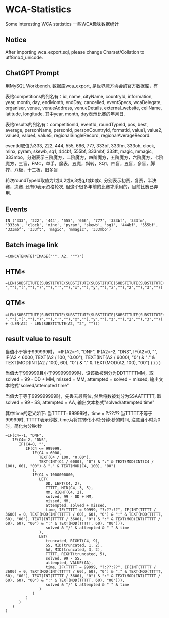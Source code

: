# WCA-Statistics
Some interesting WCA statistics 一些WCA趣味数据统计

## Notice
After importing wca_export.sql, please change Charset/Collation to utf8mb4_unicode.

## ChatGPT Prompt
用MySQL Workbench. 数据库wca_export, 是世界魔方协会的官方数据库，有

表格competitions的列名有：id, name, cityName, countryId, information, year, month, day, endMonth, endDay, cancelled, eventSpecs, wcaDelegate, organiser, venue, venueAddress, venueDetails, external_website, cellName, latitude, longitude. 其中year, month, day表示比赛的年月日.

表格results的列名有：competitionId, eventId, roundTypeId, pos, best, average, personName, personId, personCountryId, formatId, value1, value2, value3, value4, value5, regionalSingleRecord, regionalAverageRecord.

eventId取值为333, 222, 444, 555, 666, 777, 333bf, 333fm, 333oh, clock, minx, pyram, skewb, sq1, 444bf, 555bf, 333mbf, 333ft, magic, mmagic, 333mbo，分别表示三阶魔方，二阶魔方，四阶魔方，五阶魔方，六阶魔方，七阶魔方，三盲，FMC，单手，魔表，五魔，斜转，SQ1，四盲，五盲，多盲，脚拧，八板，十二板，旧多盲

轮次roundTypeId取值为1或d,2或e,3或g,f或b或c, 分别表示初赛，复赛，半决赛，决赛. 还有0表示资格轮次, 但这个很多年前的比赛才采用的，目前比赛已弃用.

## Events
```
IN ('333', '222', '444', '555', '666', '777', '333bf', '333fm', '333oh', 'clock', 'minx', 'pyram', 'skewb', 'sq1', '444bf', '555bf', '333mbf', '333ft', 'magic', 'mmagic', '333mbo')
```

## Batch image link
```
=CONCATENATE("IMAGE(""", A2, """)")
```

## HTM*
```excel
=LEN(SUBSTITUTE(SUBSTITUTE(SUBSTITUTE(SUBSTITUTE(SUBSTITUTE(SUBSTITUTE(SUBSTITUTE(SUBSTITUTE(SUBSTITUTE(A2," ",""),"(",""),")",""),"'",""),"x",""),"y",""),"z",""),"2",""),"3",""))
```

## QTM*
```excel
=LEN(SUBSTITUTE(SUBSTITUTE(SUBSTITUTE(SUBSTITUTE(SUBSTITUTE(SUBSTITUTE(SUBSTITUTE(SUBSTITUTE(SUBSTITUTE(A2," ",""),"(",""),")",""),"'",""),"x",""),"y",""),"z",""),"2",""),"3","")) + (LEN(A2) - LEN(SUBSTITUTE(A2, "2", "")))
```

## result value to result
当值小于等于999999时，
=IF(A2=-1, "DNF",
   IF(A2=-2, "DNS",
      IF(A2=0, "",
         IF(A2 < 6000, 
            TEXT(A2 / 100, "0.00"), 
            TEXT(INT(A2 / 6000), "0") & ":" & TEXT(MOD(INT(A2 / 100), 60), "0") & "." & TEXT(MOD(A2, 100), "00")
         )
      )
   )
)

当值大于999999且小于999999999时，设该数被划分为DDTTTTTMM，取solved = 99 - DD  + MM, missed = MM, attempted = solved + missed, 输出文本格式"solved/attempted time"

当值大于等于999999999时，先丢去最高位, 然后将数被划分为SSAATTTTT, 取solved  = 99 - SS, attempted = AA, 输出文本格式"solved/attempted time"

其中time的定义如下:
当TTTTT=99999时，time = ?:??:??
当TTTTT不等于99999时, TTTTT表示秒数, time为将其转化小时:分钟:秒的时间, 注意当小时为0时，简化为分钟:秒

```excel
=IF(C4=-1, "DNF",
   IF(C4=-2, "DNS",
      IF(C4=0, "",
         IF(C4 <= 999999, 
            IF(C4 < 6000, 
               TEXT(C4 / 100, "0.00"), 
               TEXT(INT(C4 / 6000), "0") & ":" & TEXT(MOD(INT(C4 / 100), 60), "00") & "." & TEXT(MOD(C4, 100), "00")
            ),
            IF(C4 < 1000000000, 
               LET(
                  DD, LEFT(C4, 2),
                  TTTTT, MID(C4, 3, 5),
                  MM, RIGHT(C4, 2),
                  solved, 99 - DD + MM,
                  missed, MM,
                  attempted, solved + missed,
                  time, IF(TTTTT = 99999, "?:??:??", IF(INT(TTTTT / 3600) = 0, TEXT(MOD(INT(TTTTT / 60), 60), "0") & ":" & TEXT(MOD(TTTTT, 60), "00"), TEXT(INT(TTTTT / 3600), "0") & ":" & TEXT(MOD(INT(TTTTT / 60), 60), "00") & ":" & TEXT(MOD(TTTTT, 60), "00"))),
                  solved & "/" & attempted & " " & time
               ),
               LET(
                  truncated, RIGHT(C4, 9),
                  SS, MID(truncated, 1, 2),
                  AA, MID(truncated, 3, 2),
                  TTTTT, RIGHT(truncated, 5),
                  solved, 99 - SS,
                  attempted, VALUE(AA),
                  time, IF(TTTTT = 99999, "?:??:??", IF(INT(TTTTT / 3600) = 0, TEXT(MOD(INT(TTTTT / 60), 60), "0") & ":" & TEXT(MOD(TTTTT, 60), "00"), TEXT(INT(TTTTT / 3600), "0") & ":" & TEXT(MOD(INT(TTTTT / 60), 60), "00") & ":" & TEXT(MOD(TTTTT, 60), "00"))),
                  solved & "/" & attempted & " " & time
               )
            )
         )
      )
   )
)
```
